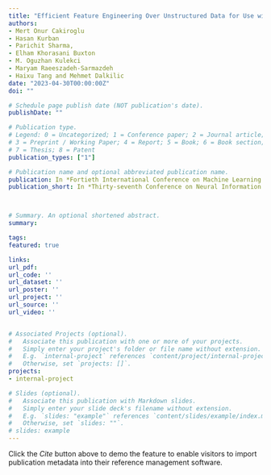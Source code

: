 ```yaml
---
title: "Efficient Feature Engineering Over Unstructured Data for Use with Traditional AI Models"
authors:
- Mert Onur Cakiroglu
- Hasan Kurban
- Parichit Sharma,
- Elham Khorasani Buxton
- M. Oguzhan Kulekci
- Maryam Raeeszadeh-Sarmazdeh
- Haixu Tang and Mehmet Dalkilic
date: "2023-04-30T00:00:00Z"
doi: ""

# Schedule page publish date (NOT publication's date).
publishDate: ""

# Publication type.
# Legend: 0 = Uncategorized; 1 = Conference paper; 2 = Journal article;
# 3 = Preprint / Working Paper; 4 = Report; 5 = Book; 6 = Book section;
# 7 = Thesis; 8 = Patent
publication_types: ["1"]

# Publication name and optional abbreviated publication name.
publication: In *Fortieth International Conference on Machine Learning *
publication_short: In *Thirty-seventh Conference on Neural Information Processing Systems (NeurIPS), New Orleans, LA, USA,  (under-review)*



# Summary. An optional shortened abstract.
summary:

tags:
featured: true

links:
url_pdf: 
url_code: ''
url_dataset: ''
url_poster: ''
url_project: ''
url_source: ''
url_video: ''


# Associated Projects (optional).
#   Associate this publication with one or more of your projects.
#   Simply enter your project's folder or file name without extension.
#   E.g. `internal-project` references `content/project/internal-project/index.md`.
#   Otherwise, set `projects: []`.
projects:
- internal-project

# Slides (optional).
#   Associate this publication with Markdown slides.
#   Simply enter your slide deck's filename without extension.
#   E.g. `slides: "example"` references `content/slides/example/index.md`.
#   Otherwise, set `slides: ""`.
# slides: example
---
```



Click the *Cite* button above to demo the feature to enable visitors to import publication metadata into their reference management software.
